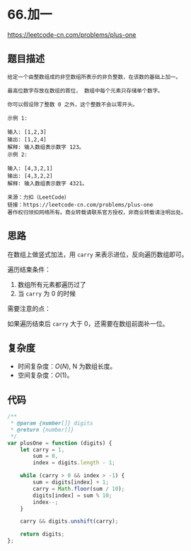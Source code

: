# 66.加一

https://leetcode-cn.com/problems/plus-one

## 题目描述

```
给定一个由整数组成的非空数组所表示的非负整数，在该数的基础上加一。

最高位数字存放在数组的首位， 数组中每个元素只存储单个数字。

你可以假设除了整数 0 之外，这个整数不会以零开头。

示例 1:

输入: [1,2,3]
输出: [1,2,4]
解释: 输入数组表示数字 123。
示例 2:

输入: [4,3,2,1]
输出: [4,3,2,2]
解释: 输入数组表示数字 4321。

来源：力扣（LeetCode）
链接：https://leetcode-cn.com/problems/plus-one
著作权归领扣网络所有。商业转载请联系官方授权，非商业转载请注明出处。
```

## 思路

在数组上做竖式加法，用 `carry` 来表示进位，反向遍历数组即可。

遍历结束条件：

1. 数组所有元素都遍历过了
2. 当 `carry` 为 0 的时候

需要注意的点：

如果遍历结束后 `carry` 大于 0，还需要在数组前面补一位。

## 复杂度

-   时间复杂度：$O(N)$, N 为数组长度。
-   空间复杂度：$O(1)$。

## 代码

```js
/**
 * @param {number[]} digits
 * @return {number[]}
 */
var plusOne = function (digits) {
    let carry = 1,
        sum = 0,
        index = digits.length - 1;

    while (carry > 0 && index > -1) {
        sum = digits[index] + 1;
        carry = Math.floor(sum / 10);
        digits[index] = sum % 10;
        index--;
    }

    carry && digits.unshift(carry);

    return digits;
};
```
